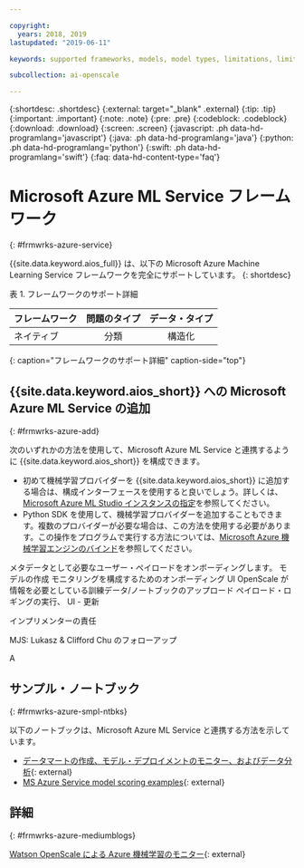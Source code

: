 ```yaml
---

copyright:
  years: 2018, 2019
lastupdated: "2019-06-11"

keywords: supported frameworks, models, model types, limitations, limits, azure

subcollection: ai-openscale

---
```


{:shortdesc: .shortdesc}
{:external: target="_blank" .external}
{:tip: .tip}
{:important: .important}
{:note: .note}
{:pre: .pre}
{:codeblock: .codeblock}
{:download: .download}
{:screen: .screen}
{:javascript: .ph data-hd-programlang='javascript'}
{:java: .ph data-hd-programlang='java'}
{:python: .ph data-hd-programlang='python'}
{:swift: .ph data-hd-programlang='swift'}
{:faq: data-hd-content-type='faq'}

# Microsoft Azure ML Service フレームワーク
{: #frmwrks-azure-service}

{{site.data.keyword.aios_full}} は、以下の Microsoft Azure Machine Learning Service フレームワークを完全にサポートしています。
{: shortdesc}

表 1. フレームワークのサポート詳細

| フレームワーク | 問題のタイプ | データ・タイプ |
|:---|:---:|:---:|
| ネイティブ | 分類 | 構造化 |
{: caption="フレームワークのサポート詳細" caption-side="top"}

## {{site.data.keyword.aios_short}} への Microsoft Azure ML Service の追加
{: #frmwrks-azure-add}

次のいずれかの方法を使用して、Microsoft Azure ML Service と連携するように {{site.data.keyword.aios_short}} を構成できます。

- 初めて機械学習プロバイダーを {{site.data.keyword.aios_short}} に追加する場合は、構成インターフェースを使用すると良いでしょう。詳しくは、[Microsoft Azure ML Studio インスタンスの指定](/docs/services/ai-openscale?topic=ai-openscale-connect-azure)を参照してください。
- Python SDK を使用して、機械学習プロバイダーを追加することもできます。複数のプロバイダーが必要な場合は、この方法を使用する必要があります。この操作をプログラムで実行する方法については、[Microsoft Azure 機械学習エンジンのバインド](/docs/services/ai-openscale?topic=ai-openscale-cml-connect#cml-azbind)を参照してください。


メタデータとして必要なユーザー・ペイロードをオンボーディングします。
モデルの作成
モニタリングを構成するためのオンボーディング UI
OpenScale が情報を必要としている訓練データ/ノートブックのアップロード
ペイロード・ロギングの実行、
UI - 更新

インプリメンターの責任 

MJS: Lukasz & Clifford Chu のフォローアップ

A

## サンプル・ノートブック
{: #frmwrks-azure-smpl-ntbks}

以下のノートブックは、Microsoft Azure ML Service と連携する方法を示しています。

- [データマートの作成、モデル・デプロイメントのモニター、およびデータ分析](https://github.com/pmservice/ai-openscale-tutorials/blob/master/notebooks/AI%20OpenScale%20and%20Azure%20ML%20Studio%20Engine.ipynb){: external}
- [MS Azure Service model scoring examples](https://dataplatform.cloud.ibm.com/analytics/notebooks/v2/0d4ebd8d-87cb-4c38-8ba8-37f5623df131/view?access_token=fcb2c411aed913bf94f86f434184db67aef1a6b304824b86b4ad63686e4890be){: external}

## 詳細
{: #frmwrks-azure-mediumblogs}

[Watson OpenScale による Azure 機械学習のモニター](https://developer.ibm.com/patterns/monitor-azure-machine-learning-studio-models-with-ai-openscale/){: external}
